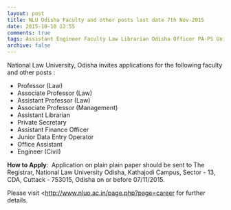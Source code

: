 ```yaml
---
layout: post
title: NLU Odisha Faculty and other posts last date 7th Nov-2015   
date: 2015-10-10 12:55
comments: true
tags: Assistant Engineer Faculty Law Librarian Odisha Officer PA-PS University 
archive: false
---
```

National Law University, Odisha invites applications for the following faculty and other posts :

- Professor (Law)  
- Associate Professor (Law)  
- Assistant Professor (Law)  
- Associate Professor (Management) 
- Assistant Librarian 
- Private Secretary 
- Assistant Finance Officer
- Junior Data Entry Operator 
- Office Assistant 
- Engineer (Civil)  

**How to Apply**:  Application on plain plain paper should be sent to The Registrar, National Law University Odisha, Kathajodi Campus, Sector - 13, CDA, Cuttack - 753015, Odisha on or before 07/11/2015.

Please visit <http://www.nluo.ac.in/page.php?page=career for further details.
